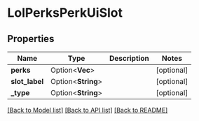 # LolPerksPerkUiSlot

## Properties

Name | Type | Description | Notes
------------ | ------------- | ------------- | -------------
**perks** | Option<**Vec<i32>**> |  | [optional]
**slot_label** | Option<**String**> |  | [optional]
**_type** | Option<**String**> |  | [optional]

[[Back to Model list]](../README.md#documentation-for-models) [[Back to API list]](../README.md#documentation-for-api-endpoints) [[Back to README]](../README.md)


